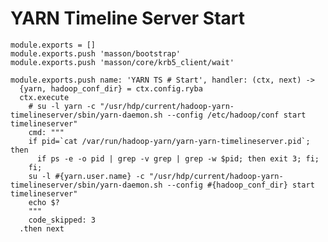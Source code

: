 
# YARN Timeline Server Start

    module.exports = []
    module.exports.push 'masson/bootstrap'
    module.exports.push 'masson/core/krb5_client/wait'

    module.exports.push name: 'YARN TS # Start', handler: (ctx, next) ->
      {yarn, hadoop_conf_dir} = ctx.config.ryba
      ctx.execute
        # su -l yarn -c "/usr/hdp/current/hadoop-yarn-timelineserver/sbin/yarn-daemon.sh --config /etc/hadoop/conf start timelineserver"
        cmd: """
        if pid=`cat /var/run/hadoop-yarn/yarn-yarn-timelineserver.pid`; then
          if ps -e -o pid | grep -v grep | grep -w $pid; then exit 3; fi; 
        fi;
        su -l #{yarn.user.name} -c "/usr/hdp/current/hadoop-yarn-timelineserver/sbin/yarn-daemon.sh --config #{hadoop_conf_dir} start timelineserver"
        echo $?
        """
        code_skipped: 3
      .then next